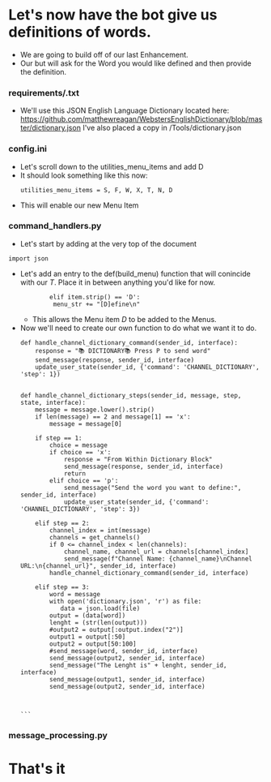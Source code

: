 
# Let's now have the bot give us definitions of words. 
- We are going to build off of our last Enhancement.
- Our but will ask for the Word you would like defined and then provide the definition. 


### requirements/.txt
- We'll use this JSON English Language Dictionary located here: https://github.com/matthewreagan/WebstersEnglishDictionary/blob/master/dictionary.json I've also placed a copy in /Tools/dictionary.json
  
### config.ini
- Let's scroll down to the utilities_menu_items and add D
- It should look something like this now:
  ```
  utilities_menu_items = S, F, W, X, T, N, D
   ```
- This will enable our new Menu Item

  
### command_handlers.py


  - Let's start by adding at the very top of the document 
   ```
   import json
   ```

 - Let's add an entry to the def(build_menu) function that will conincide with our *T*. Place it in between anything you'd like for now. 
   ```
           elif item.strip() == 'D':
            menu_str += "[D]efine\n"
   ```
     - This allows the Menu item *D* to be added to the Menus.
- Now we'll need to create our own function to do what we want it to do.
  ````
  def handle_channel_dictionary_command(sender_id, interface):
      response = "📚 DICTIONARY📚 Press P to send word"
      send_message(response, sender_id, interface)
      update_user_state(sender_id, {'command': 'CHANNEL_DICTIONARY', 'step': 1})
  
  
  def handle_channel_dictionary_steps(sender_id, message, step, state, interface):
      message = message.lower().strip()
      if len(message) == 2 and message[1] == 'x':
          message = message[0]
  
      if step == 1:
          choice = message
          if choice == 'x':
              response = "From Within Dictionary Block"
              send_message(response, sender_id, interface)
              return
          elif choice == 'p':
              send_message("Send the word you want to define:", sender_id, interface)
              update_user_state(sender_id, {'command': 'CHANNEL_DICTIONARY', 'step': 3})
  
      elif step == 2:
          channel_index = int(message)
          channels = get_channels()
          if 0 <= channel_index < len(channels):
              channel_name, channel_url = channels[channel_index]
              send_message(f"Channel Name: {channel_name}\nChannel URL:\n{channel_url}", sender_id, interface)
          handle_channel_dictionary_command(sender_id, interface)
  
      elif step == 3:
          word = message
          with open('dictionary.json', 'r') as file:
             data = json.load(file)
          output = (data[word])
          lenght = (str(len(output)))
          #output2 = output[:output.index("2")]  
          output1 = output[:50]  
          output2 = output[50:100]          
          #send_message(word, sender_id, interface)
          send_message(output2, sender_id, interface)
          send_message("The Lenght is" + lenght, sender_id, interface)
          send_message(output1, sender_id, interface)
          send_message(output2, sender_id, interface)
          
  
  
  ```

### message_processing.py


# That's it

